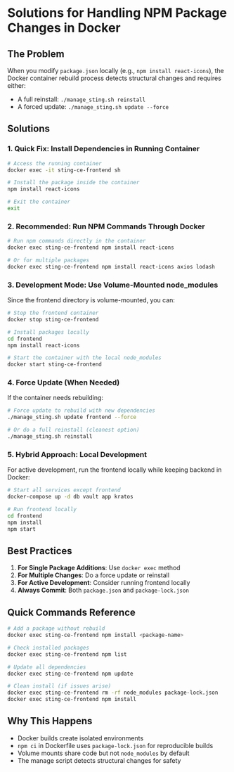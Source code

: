 # Solutions for Handling NPM Package Changes in Docker

## The Problem
When you modify `package.json` locally (e.g., `npm install react-icons`), the Docker container rebuild process detects structural changes and requires either:
- A full reinstall: `./manage_sting.sh reinstall`
- A forced update: `./manage_sting.sh update --force`

## Solutions

### 1. **Quick Fix: Install Dependencies in Running Container**
```bash
# Access the running container
docker exec -it sting-ce-frontend sh

# Install the package inside the container
npm install react-icons

# Exit the container
exit
```

### 2. **Recommended: Run NPM Commands Through Docker**
```bash
# Run npm commands directly in the container
docker exec sting-ce-frontend npm install react-icons

# Or for multiple packages
docker exec sting-ce-frontend npm install react-icons axios lodash
```

### 3. **Development Mode: Use Volume-Mounted node_modules**
Since the frontend directory is volume-mounted, you can:
```bash
# Stop the frontend container
docker stop sting-ce-frontend

# Install packages locally
cd frontend
npm install react-icons

# Start the container with the local node_modules
docker start sting-ce-frontend
```

### 4. **Force Update (When Needed)**
If the container needs rebuilding:
```bash
# Force update to rebuild with new dependencies
./manage_sting.sh update frontend --force

# Or do a full reinstall (cleanest option)
./manage_sting.sh reinstall
```

### 5. **Hybrid Approach: Local Development**
For active development, run the frontend locally while keeping backend in Docker:
```bash
# Start all services except frontend
docker-compose up -d db vault app kratos

# Run frontend locally
cd frontend
npm install
npm start
```

## Best Practices

1. **For Single Package Additions**: Use `docker exec` method
2. **For Multiple Changes**: Do a force update or reinstall
3. **For Active Development**: Consider running frontend locally
4. **Always Commit**: Both `package.json` and `package-lock.json`

## Quick Commands Reference
```bash
# Add a package without rebuild
docker exec sting-ce-frontend npm install <package-name>

# Check installed packages
docker exec sting-ce-frontend npm list

# Update all dependencies
docker exec sting-ce-frontend npm update

# Clean install (if issues arise)
docker exec sting-ce-frontend rm -rf node_modules package-lock.json
docker exec sting-ce-frontend npm install
```

## Why This Happens
- Docker builds create isolated environments
- `npm ci` in Dockerfile uses `package-lock.json` for reproducible builds
- Volume mounts share code but not `node_modules` by default
- The manage script detects structural changes for safety